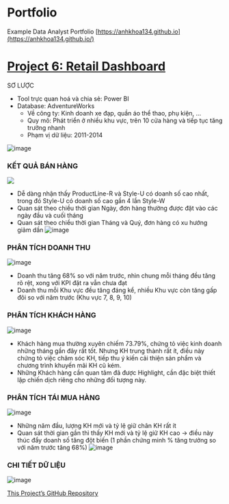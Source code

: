 # Portfolio
Example Data Analyst Portfolio
[https://anhkhoa134.github.io](https://anhkhoa134.github.io/)
# [Project 6: Retail Dashboard](https://github.com/anhkhoa134/portfolio/tree/main/Project_6)

SƠ LƯỢC
* Tool trực quan hoá và chia sẻ: Power BI
* Database: AdventureWorks
  * Về công ty: Kinh doanh xe đạp, quần áo thể thao, phụ kiện, ...
  * Quy mô: Phát triển ở nhiều khu vực, trên 10 cửa hàng và tiếp tục tăng trưởng nhanh
  * Phạm vị dữ liệu: 2011-2014

![image](https://github.com/anhkhoa134/portfolio/assets/108108639/7754243b-6983-4cda-92c3-66a823060edc)

### KẾT QUẢ BÁN HÀNG
![](https://github.com/anhkhoa134/portfolio/assets/108108639/9b5986bc-bc4c-4371-a662-6fbcd23127d5)
-	Dễ dàng nhận thấy ProductLine-R và Style-U có doanh số cao nhất, trong đó Style-U có doanh số cao gần 4 lần Style-W
-	Quan sát theo chiều thời gian Ngày, đơn hàng thường được đặt vào các ngày đầu và cuối tháng
-	Quan sát theo chiều thời gian Tháng và Quý, đơn hàng có xu hướng giảm dần
![image](https://github.com/anhkhoa134/portfolio/assets/108108639/b6a6b0a0-edac-47df-8965-ca55647bb271)

### PHÂN TÍCH DOANH THU
![image](https://github.com/anhkhoa134/portfolio/assets/108108639/c0a7b593-000b-4549-b37c-5d8df020bc66)
-	Doanh thu tăng 68% so với năm trước, nhìn chung mỗi tháng đều tăng rõ rệt, xong với KPI đặt ra vẫn chưa đạt
-	Doanh thu mỗi Khu vực đều tăng đáng kể, nhiều Khu vực còn tăng gấp đôi so với năm trước (Khu vực 7, 8, 9, 10)

### PHÂN TÍCH KHÁCH HÀNG
![image](https://github.com/anhkhoa134/portfolio/assets/108108639/5dfe2034-3832-4e9c-9d0a-29e94095f974)
-	Khách hàng mua thường xuyên chiếm 73.79%, chứng tỏ việc kinh doanh những tháng gần đây rất tốt. Nhưng KH trung thành rất ít, điều này chứng tỏ việc chăm sóc KH, tiếp thu ý kiến cải thiện sản phẩm và chương trình khuyến mãi KH cũ kém.
-	Những Khách hàng cần quan tâm đã được Highlight, cần đặc biệt thiết lập chiến dịch riêng cho những đối tượng này.

### PHÂN TÍCH TÁI MUA HÀNG
![image](https://github.com/anhkhoa134/portfolio/assets/108108639/d4c91aab-acbd-41bd-aefa-9ed3475f9863)
-	Những năm đầu, lượng KH mới và tỷ lệ giữ chân KH rất ít
-	Quan sát thời gian gần thì thấy KH mới và tỷ lệ giữ KH cao -> điều này thúc đẩy doanh số tăng đột biến (1 phần chứng minh % tăng trưởng so với năm trước tăng 68%)
![image](https://github.com/anhkhoa134/portfolio/assets/108108639/4fe01d62-3001-4ac0-8595-d84a65882baa)

### CHI TIẾT DỮ LIỆU
![image](https://github.com/anhkhoa134/portfolio/assets/108108639/8edecb9d-d477-478c-abd1-a1726dd2748d)

[This Project’s GitHub Repository](https://github.com/anhkhoa134/portfolio/tree/main/Project_6)

